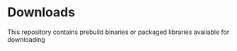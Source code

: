 # Downloads

This repository contains prebuild binaries or packaged libraries available for downloading

